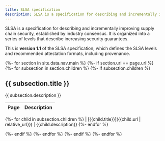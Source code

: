 ```yaml
---
title: SLSA specification
description: SLSA is a specification for describing and incrementally improving supply chain security, established by industry consensus. It is organized into a series of levels that describe increasing security guarantees. This is **version 1.1** of the SLSA specification, which defines the SLSA levels.
---
```


SLSA is a specification for describing and incrementally improving supply chain
security, established by industry consensus. It is organized into a series of
levels that describe increasing security guarantees.

This is **version 1.1** of the SLSA specification, which defines the SLSA
levels and recommended attestation formats, including provenance.

{%- for section in site.data.nav.main %}
{%- if section.url == page.url %}
{%- for subsection in section.children %}
{%- if subsection.children %}

## {{ subsection.title }}

{{ subsection.description }}

<!-- markdownlint-capture -->
<!-- markdownlint-disable MD055 MD056 -->
| Page | Description
| ---- | -----------
{%- for child in subsection.children %}
| [{{child.title}}]({{child.url | relative_url}}) | {{child.description}}
{%- endfor %}
<!-- markdownlint-restore -->

{%- endif %}
{%- endfor %}
{%- endif %}
{%- endfor %}
